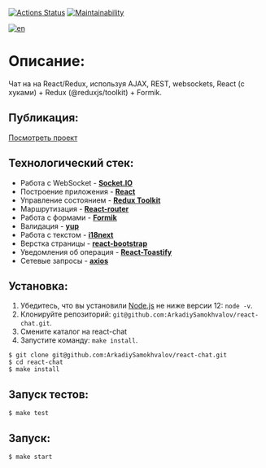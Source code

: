 [![Actions Status](https://github.com/ArkadiySamokhvalov/react-chat/actions/workflows/nodeci.yml/badge.svg)](https://github.com/ArkadiySamokhvalov/react-chat/actions)
[![Maintainability](https://api.codeclimate.com/v1/badges/dfa4aae841075724b5aa/maintainability)](https://codeclimate.com/github/ArkadiySamokhvalov/react-chat/maintainability)

[![en](https://img.shields.io/badge/lang-en-blue.svg)](https://github.com/ArkadiySamokhvalov/react-chat/blob/main/README.en.md)

# Описание: 
Чат на на React/Redux, используя AJAX, REST, websockets, React (с хуками) + Redux (@reduxjs/toolkit) + Formik.

## Публикация:
[Посмотреть проект](https://react-chat-git-main-arkadiysamokhvalov.vercel.app/)

## Технологический стек:
- Работа с WebSocket - **[Socket.IO](https://socket.io/)**
- Построение приложения - **[React](https://reactjs.org/)**
- Управление состоянием - **[Redux Toolkit](https://redux-toolkit.js.org/)**
- Маршрутизация - **[React-router](https://reactrouter.com/en/v6.3.0)**
- Работа с формами - **[Formik](https://formik.org/)**
- Валидация - **[yup](https://github.com/jquense/yup)** 
- Работа с текстом - **[i18next](https://www.i18next.com)**
- Верстка страницы - **[react-bootstrap](https://react-bootstrap.github.io/)**
- Уведомления об операция - **[React-Toastify](https://github.com/fkhadra/react-toastify#readme)**
- Сетевые запросы - **[axios](https://github.com/axios/axios)**

## Установка:
1. Убедитесь, что вы установили [Node.js](https://nodejs.org/en/) не ниже версии 12: ```node -v```.
2. Клонируйте репозиторий: ```git@github.com:ArkadiySamokhvalov/react-chat.git```.
3. Смените каталог на react-chat
4. Запустите команду: ```make install```.

```shell
$ git clone git@github.com:ArkadiySamokhvalov/react-chat.git
$ cd react-chat
$ make install
```

## Запуск тестов:
```shell
$ make test
```

## Запуск: 
```shell
$ make start
```
